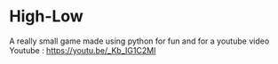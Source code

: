 # High-Low

A really small game made using python for fun and for a youtube video
Youtube : https://youtu.be/_Kb_IG1C2MI
